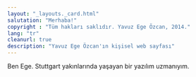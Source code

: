 ```yaml
---
layout: "_layouts._card.html"
salutation: "Merhaba!"
copyright : "Tüm hakları saklıdır. Yavuz Ege Özcan, 2014."
lang: "tr"
cleanurl: true
description: "Yavuz Ege Özcan'ın kişisel web sayfası"
---
```


Ben Ege. Stuttgart yakınlarında yaşayan bir yazılım uzmanıyım.